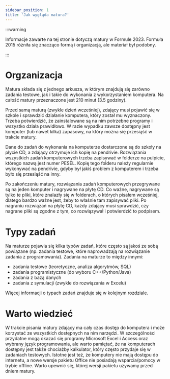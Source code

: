 ```yaml
---
sidebar_position: 1
title: 'Jak wygląda matura?'
---
```


:::warning

Informacje zawarte na tej stronie dotyczą matury w Formule 2023. Formuła 2015
różniła się znacząco formą i organizacją, ale materiał był podobny.

:::

# Orgzanizacja

Matura składa się z jednego arkusza, w którym znajdują się zarówno zadania
testowe, jak i takie do wykonania z wykorzystaniem komputera. Na całość matury
przeznaczone jest 210 minut (3.5 godziny).

Przed samą maturą (zwykle dzień wcześniej), zdający musi pojawić się w szkole i
sprawdzić działanie komputera, który został mu wyznaczony. Trzeba potwierdzić,
że zainstalowane są na nim potrzebne programy i wszystko działa prawidłowo.
W razie wypadku zawsze dostępny jest komputer (lub nawet kilka) zapasowy, na
który można się przesiąść w trakcie matury.

Dane do zadań do wykonania na komputerze dostarczone są do szkoły na płycie CD,
a zdający otrzymuje ich kopię na pendrivie. Rozwiązania wszystkich zadań
komputerowych trzeba zapisywać w folderze na pulpicie, którego nazwą jest
numer PESEL. Kopię tego folderu należy regularnie wykonywać na pendrivie, gdyby
był jakiś problem z komputerem i trzeba było się przesiąść na inny.

Po zakończeniu matury, rozwiązania zadań komputerowych przegrywane są na jeden
komputer i nagrywane na płytę CD. Co ważne, nagrywane są tylko te pliki, które
znalazły się w folderach, o których pisałem wcześniej, dlatego bardzo ważne jest,
żeby to właśnie tam zapisywać pliki. Po nagraniu rozwiązań na płytę CD, każdy
zdający musi sprawdzić, czy nagrane pliki są zgodne z tym, co rozwiązywał i
potwierdzić to podpisem.

# Typy zadań

Na maturze pojawia się kilka typów zadań, które często są jakoś ze sobą
powiązane (np. zadania testowe, które naprowadzają na rozwiązanie zadania z
programowania). Zadania na maturze to między innymi:

- zadania testowe (teoretyczne, analiza algorytmów, SQL)
- zadania programistyczne (do wyboru C++/Python/Java)
- zadania z bazą danych
- zadania z symulacji (zwykle do rozwiązania w Excelu)

Więcej informacji o typach zadań znajduje się w kolejnym rozdziale.

# Warto wiedzieć

W trakcie pisania matury zdający ma cały czas dostęp do komputera i może
korzystać ze wszystkich dostępnych na nim narzędzi. W szczególności przydatne
mogą okazać się programy Microsoft Excel i Access oraz wybrany język
programowania, ale warto pamiętać, że na komputerach dostępny jest także
chociażby kalkulator, który często przydaje się w zadaniach testowych. Istotne
jest też, że komputery nie mają dostępu do internetu, a nowe wersje pakietu
Office nie posiadają wsparcia/pomocy w trybie offline. Warto upewnić się,
której wersji pakietu używamy przed dniem matury.
